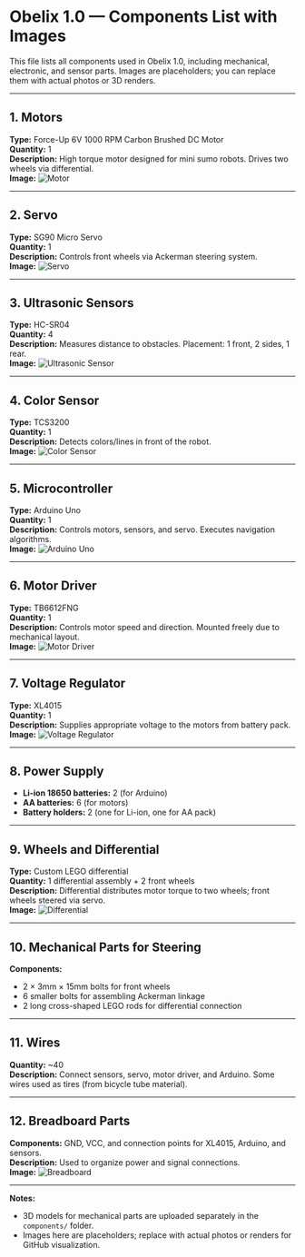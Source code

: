 # Obelix 1.0 — Components List with Images

This file lists all components used in Obelix 1.0, including mechanical, electronic, and sensor parts. Images are placeholders; you can replace them with actual photos or 3D renders.

---

## 1. Motors
**Type:** Force-Up 6V 1000 RPM Carbon Brushed DC Motor  
**Quantity:** 1  
**Description:** High torque motor designed for mini sumo robots. Drives two wheels via differential.  
**Image:** ![Motor](./components/images/force-up-6v-1000-rpm.webp)  

---

## 2. Servo
**Type:** SG90 Micro Servo  
**Quantity:** 1  
**Description:** Controls front wheels via Ackerman steering system.  
**Image:** ![Servo](./components/images/sg90.jpg)  

---

## 3. Ultrasonic Sensors
**Type:** HC-SR04  
**Quantity:** 4  
**Description:** Measures distance to obstacles. Placement: 1 front, 2 sides, 1 rear.  
**Image:** ![Ultrasonic Sensor](./components/images/HC-SR04.jpg)  

---

## 4. Color Sensor
**Type:** TCS3200  
**Quantity:** 1  
**Description:** Detects colors/lines in front of the robot.  
**Image:** ![Color Sensor](./components/images/TCS3200.jpg)  

---

## 5. Microcontroller
**Type:** Arduino Uno  
**Quantity:** 1  
**Description:** Controls motors, sensors, and servo. Executes navigation algorithms.  
**Image:** ![Arduino Uno](https://via.placeholder.com/150)  

---

## 6. Motor Driver
**Type:** TB6612FNG  
**Quantity:** 1  
**Description:** Controls motor speed and direction. Mounted freely due to mechanical layout.  
**Image:** ![Motor Driver](./components/images/tb6612fng.jpg)  

---

## 7. Voltage Regulator
**Type:** XL4015  
**Quantity:** 1  
**Description:** Supplies appropriate voltage to the motors from battery pack.  
**Image:** ![Voltage Regulator](./components/images/XL4015.jpg)  

---

## 8. Power Supply
- **Li-ion 18650 batteries:** 2 (for Arduino)  
- **AA batteries:** 6 (for motors)  
- **Battery holders:** 2 (one for Li-ion, one for AA pack)

---

## 9. Wheels and Differential
**Type:** Custom LEGO differential  
**Quantity:** 1 differential assembly + 2 front wheels  
**Description:** Differential distributes motor torque to two wheels; front wheels steered via servo.  
**Image:** ![Differential](./components/images/legodifferential.jpg)  

---

## 10. Mechanical Parts for Steering
**Components:**  
- 2 × 3mm × 15mm bolts for front wheels  
- 6 smaller bolts for assembling Ackerman linkage  
- 2 long cross-shaped LEGO rods for differential connection

---

## 11. Wires
**Quantity:** ~40  
**Description:** Connect sensors, servo, motor driver, and Arduino. Some wires used as tires (from bicycle tube material).

---

## 12. Breadboard Parts
**Components:** GND, VCC, and connection points for XL4015, Arduino, and sensors.  
**Description:** Used to organize power and signal connections.  
**Image:** ![Breadboard](./components/images/breadboard.jpg)  

---

**Notes:**  
- 3D models for mechanical parts are uploaded separately in the `components/` folder.  
- Images here are placeholders; replace with actual photos or renders for GitHub visualization.  

